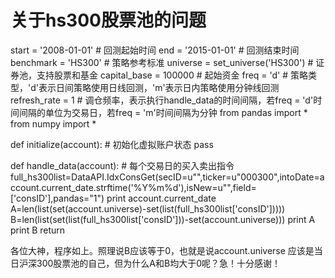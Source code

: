 # 关于hs300股票池的问题

start = '2008-01-01'                       # 回测起始时间
end = '2015-01-01'                         # 回测结束时间
benchmark = 'HS300'                        # 策略参考标准
universe = set_universe('HS300')  # 证券池，支持股票和基金
capital_base = 100000                      # 起始资金
freq = 'd'                                 # 策略类型，'d'表示日间策略使用日线回测，'m'表示日内策略使用分钟线回测
refresh_rate = 1                           # 调仓频率，表示执行handle_data的时间间隔，若freq = 'd'时间间隔的单位为交易日，若freq = 'm'时间间隔为分钟
from pandas import *
from numpy import *

def initialize(account):                   # 初始化虚拟账户状态
    pass

def handle_data(account):                  # 每个交易日的买入卖出指令
    full_hs300list=DataAPI.IdxConsGet(secID=u"",ticker=u"000300",intoDate=account.current_date.strftime('%Y%m%d'),isNew=u"",field=['consID'],pandas="1")
    print account.current_date
    A=len(list(set(account.universe)-set(list(full_hs300list['consID']))))
    B=len(list(set(list(full_hs300list['consID']))-set(account.universe)))
    print A
    print B
    return

各位大神，程序如上。照理说B应该等于0，也就是说account.universe 应该是当日沪深300股票池的自己，但为什么A和B均大于0呢？急！十分感谢！